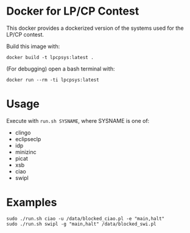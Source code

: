 # Docker for LP/CP Contest

This docker provides a dockerized version of the systems used for the
LP/CP contest.

Build this image with:
```
docker build -t lpcpsys:latest .
```

(For debugging) open a bash terminal with:
```
docker run --rm -ti lpcpsys:latest 
```

# Usage

Execute with `run.sh SYSNAME`, where SYSNAME is one of:

 - clingo
 - eclipseclp
 - idp
 - minizinc
 - picat
 - xsb
 - ciao
 - swipl

# Examples

```
sudo ./run.sh ciao -u /data/blocked_ciao.pl -e "main,halt"
sudo ./run.sh swipl -g "main,halt" /data/blocked_swi.pl
```
